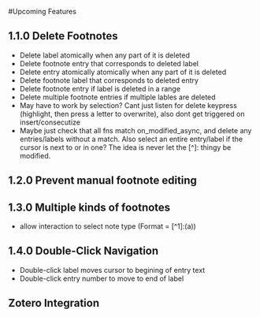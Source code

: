 #Upcoming Features

## 1.1.0 Delete Footnotes
- Delete label atomically when any part of it is deleted
- Delete footnote entry that corresponds to deleted label
- Delete entry atomically atomically when any part of it is deleted
- Delete footnote label that corresponds to deleted entry
- Delete footnote entry if label is deleted in a range
- Delete multiple footnote entries if multiple lables are deleted
- May have to work by selection? Cant just listen for delete keypress (highlight, then press a letter to overwrite), also dont get triggered on insert/consecutize
- Maybe just check that all fns match on_modified_async, and delete any entries/labels without a match. Also select an entire entry/label if the cursor is next to or in one? The idea is never let the [^]: thingy be modified.

## 1.2.0 Prevent manual footnote editing

## 1.3.0 Multiple kinds of footnotes
- allow interaction to select note type (Format = [^1]:(a))

## 1.4.0 Double-Click Navigation
- Double-click label moves cursor to begining of entry text
- Double-click entry number to move to end of label

## Zotero Integration
